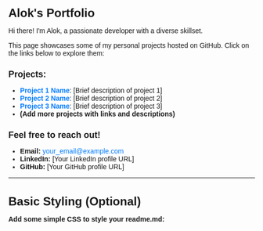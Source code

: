 <style>
  body {
  font-family: sans-serif;
  margin: 20px;
}

h1 {
  font-size: 24px;
  margin-bottom: 10px;
}

h2 {
  font-size: 18px;
  margin-bottom: 5px;
}

a {
  text-decoration: none;
  color: #007bff;
}

a:hover {
  color: #005c9a;
}
</style>


# Alok's Portfolio ‍

 Hi there! I'm Alok, a passionate developer with a diverse skillset. 

This page showcases some of my personal projects hosted on GitHub. Click on the links below to explore them:

## Projects:

* **[Project 1 Name](https://github.com/alokhk/[project-1-name])**: [Brief description of project 1]
* **[Project 2 Name](https://github.com/alokhk/[project-2-name])**: [Brief description of project 2]
* **[Project 3 Name](https://github.com/alokhk/[project-3-name])**: [Brief description of project 3]
* **(Add more projects with links and descriptions)**

## Feel free to reach out!

* **Email:** [your_email@example.com](mailto:[your_email@example.com])
* **LinkedIn:** [Your LinkedIn profile URL]
* **GitHub:** [Your GitHub profile URL]

---

# Basic Styling (Optional)

**Add some simple CSS to style your readme.md:**

